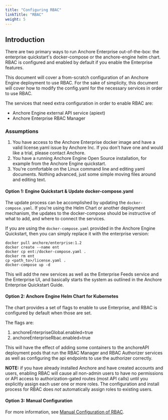 ```yaml
---
title: "Configuring RBAC"
linkTitle: "RBAC"
weight: 5
---
```


## Introduction

There are two primary ways to run Anchore Enterprise out-of-the-box: the enterprise quickstart's docker-compose or the anchore-engine helm chart. RBAC is configured and enabled by default if you enable the Enterprise features.

This document will cover a from-scratch configuration of an Anchore Engine deployment to use RBAC. For the sake of simplicity, this document will cover how to modify the config.yaml for the necessary services in order to use RBAC. 

The services that need extra configuration in order to enable RBAC are:
- Anchore Engine external API service (apiext)
- Anchore Enterprise RBAC Manager

### Assumptions

1. You have access to the Anchore Enterprise docker image and have a valid license.yaml issue by Anchore Inc. If you don't have one and would like a trial, please contact Anchore.
2. You have a running Anchore Engine Open Source installation, for example from the Anchore Engine quickstart.
3. You're comfortable on the Linux command line and editing yaml documents. Nothing advanced, just some simple moving files around and editing text.

#### Option 1: Engine Quickstart & Update docker-compose.yaml

The update process can be accomplished by updating the `docker-compose.yaml`. If you're using the Helm Chart or another deployment mechanism, the updates to the docker-compose should be instructive of what to add, and where to connect the services.

If you are using the `docker-compose.yaml` provided in the Anchore Engine Quickstart, then you can simply replace it with the enterprise version:

```
docker pull anchore/enterprise:1.2
docker create --name ent
docker cp ent:/docker-compose.yaml .
docker rm ent
cp <path_to>/license.yaml .
docker-compose up -d
```

This will add the new services as well as the Enterprise Feeds service and the Enterprise UI, and basically starts the system as outlined in the Anchore Enterprise Quickstart Guide.

#### Option 2: Anchore Engine Helm Chart for Kubernetes

The chart provides a set of flags to enable to use Enterprise, and RBAC is configured by default when those are set.

The flags are:
1. anchoreEnterpriseGlobal.enabled=true
2. anchoreEnterpriseRbac.enabled=true

This will have the effect of adding some containers to the anchoreAPI deployment pods that run the RBAC Manager and RBAC Authorizer services as well as configuring the api endpoints to use the authorizer correctly.

**NOTE:** if you have already installed Anchore and have created accounts and users, enabling RBAC will cause all non-admin users to have no permissions or API access to authorization-gated routes (most API calls) until you explicitly assign each user one or more roles. The configuration and install process for RBAC does *not* automatically assign roles to existing users.

#### Option 3: Manual Configuration

For more information, see [Manual Configuration of RBAC](https://docs.anchore.com/current/docs/installation/rbac/manual_rbac_config/).
